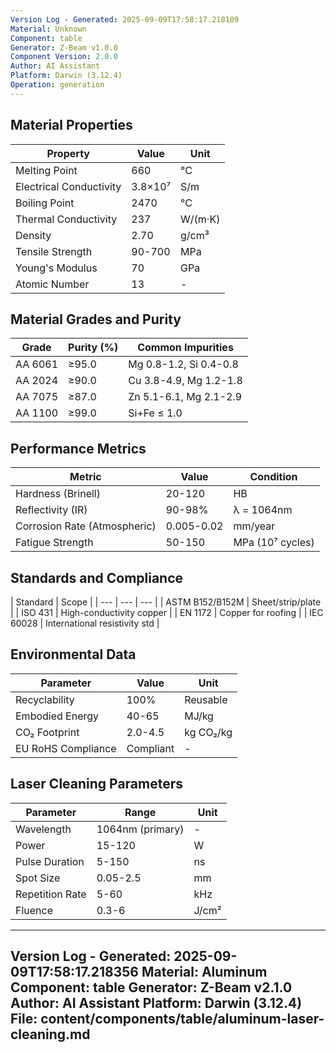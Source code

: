 ```yaml
---
Version Log - Generated: 2025-09-09T17:58:17.218109
Material: Unknown
Component: table
Generator: Z-Beam v1.0.0
Component Version: 2.0.0
Author: AI Assistant
Platform: Darwin (3.12.4)
Operation: generation
---
```


## Material Properties
| Property | Value | Unit |
| --- | --- | --- |
| Melting Point | 660 | °C |
| Electrical Conductivity | 3.8×10⁷ | S/m |
| Boiling Point | 2470 | °C |
| Thermal Conductivity | 237 | W/(m·K) |
| Density | 2.70 | g/cm³ |
| Tensile Strength | 90-700 | MPa |
| Young's Modulus | 70 | GPa |
| Atomic Number | 13 | - |


## Material Grades and Purity
| Grade | Purity (%) | Common Impurities |
| --- | --- | --- |
| AA 6061 | ≥95.0 | Mg 0.8-1.2, Si 0.4-0.8 |
| AA 2024 | ≥90.0 | Cu 3.8-4.9, Mg 1.2-1.8 |
| AA 7075 | ≥87.0 | Zn 5.1-6.1, Mg 2.1-2.9 |
| AA 1100 | ≥99.0 | Si+Fe ≤ 1.0 |


## Performance Metrics
| Metric | Value | Condition |
| --- | --- | --- |
| Hardness (Brinell) | 20-120 | HB |
| Reflectivity (IR) | 90-98% | λ = 1064nm |
| Corrosion Rate (Atmospheric) | 0.005-0.02 | mm/year |
| Fatigue Strength | 50-150 | MPa (10⁷ cycles) |


## Standards and Compliance
| Standard | Scope |
| --- | --- | --- |
| ASTM B152/B152M | Sheet/strip/plate |
| ISO 431 | High-conductivity copper |
| EN 1172 | Copper for roofing |
| IEC 60028 | International resistivity std |


## Environmental Data
| Parameter | Value | Unit |
| --- | --- | --- |
| Recyclability | 100% | Reusable |
| Embodied Energy | 40-65 | MJ/kg |
| CO₂ Footprint | 2.0-4.5 | kg CO₂/kg |
| EU RoHS Compliance | Compliant | - |


## Laser Cleaning Parameters
| Parameter | Range | Unit |
| --- | --- | --- |
| Wavelength | 1064nm (primary) | - |
| Power | 15-120 | W |
| Pulse Duration | 5-150 | ns |
| Spot Size | 0.05-2.5 | mm |
| Repetition Rate | 5-60 | kHz |
| Fluence | 0.3-6 | J/cm² |


---
Version Log - Generated: 2025-09-09T17:58:17.218356
Material: Aluminum
Component: table
Generator: Z-Beam v2.1.0
Author: AI Assistant
Platform: Darwin (3.12.4)
File: content/components/table/aluminum-laser-cleaning.md
---